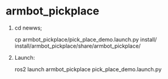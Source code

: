 # armbot_pickplace

1. cd newws;   

   cp armbot_pickplace/pick_place_demo.launch.py install/ install/armbot_pickplace/share/armbot_pickplace/

2. Launch:

   ros2  launch  armbot_pickplace  pick_place_demo.launch.py
